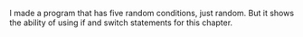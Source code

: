 I made a program that has five random conditions, just random. But it shows the ability of using if and switch statements for this chapter. 
